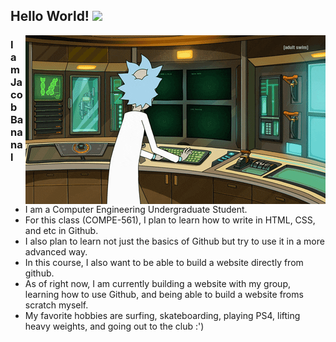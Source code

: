 ## Hello World! <img src="https://raw.githubusercontent.com/iampavangandhi/iampavangandhi/master/gifs/Hi.gif" width="30px"></h2>

<img align="right" alt="GIF" src="https://github.com/darshan-jain/darshan-jain/blob/master/rick.gif" />

### I am Jacob Bananal
- I am a Computer Engineering Undergraduate Student.
- For this class (COMPE-561), I plan to learn how to write in HTML, CSS, and etc in Github. 
- I also plan to learn not just the basics of Github but try to use it in a more advanced way. 
- In this course, I also want to be able to build a website directly from github. 
- As of right now, I am currently building a website with my group, learning how to use Github, and being able to build a website froms scratch myself. 
- My favorite hobbies are surfing, skateboarding, playing PS4, lifting heavy weights, and going out to the club :')

